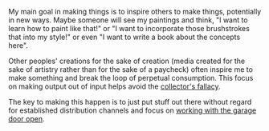 My main goal in making things is to inspire others to make things, potentially in new ways. Maybe someone will see my paintings and think, "I want to learn how to paint like that!" or "I want to incorporate those brushstrokes that into my style!" or even "I want to write a book about the concepts here". 

Other peoples' creations for the sake of creation (media created for the sake of artistry rather than for the sake of a paycheck) often inspire me to make something and break the loop of perpetual consumption. This focus on making output out of input helps avoid the [collector's fallacy](notes/collectors-fallacy).

The key to making this happen is to just put stuff out there without regard for established distribution channels and focus on [working with the garage door open](notes/working-with-the-garage-door-open).
